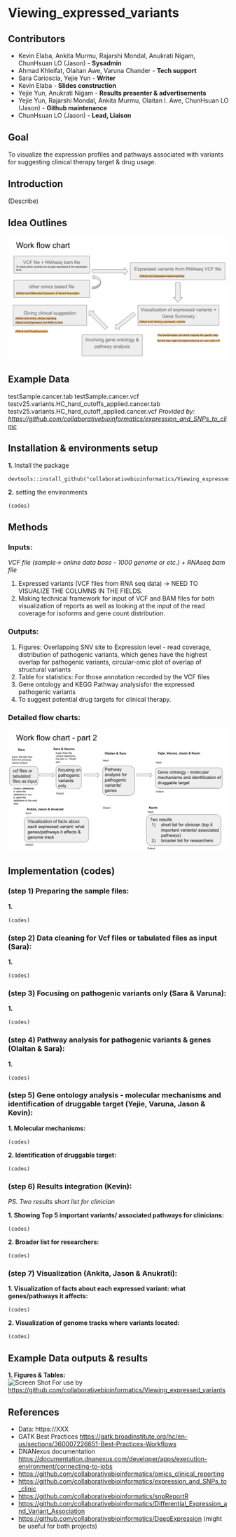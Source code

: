 # Viewing_expressed_variants


## Contributors 
-  Kevin Elaba, Ankita Murmu, Rajarshi Mondal, Anukrati Nigam, ChunHsuan LO (Jason) - **Sysadmin** 
-  Ahmad Khleifat, Olaitan Awe, Varuna Chander - **Tech support**
-  Sara Carioscia, Yejie Yun - **Writer**
-  Kevin Elaba - **Slides construction** 
-  Yejie Yun, Anukrati Nigam - **Results presenter & advertisements** 
-  Yejie Yun, Rajarshi Mondal, Ankita Murmu, Olaitan I. Awe, ChunHsuan LO (Jason) - **Github maintenance**
-  ChunHsuan LO (Jason) - **Lead, Liaison** 


## Goal 
To visualize the expression profiles and pathways associated with variants for suggesting clinical therapy target & drug usage.


## Introduction 
(Describe)


## Idea Outlines
![](pictures/idea_outlines.png)


## Example Data 
testSample.cancer.tab
testSample.cancer.vcf
testv25.variants.HC_hard_cutoffs_applied.cancer.tab
testv25.variants.HC_hard_cutoff_applied.cancer.vcf
_Provided by: https://github.com/collaborativebioinformatics/expression_and_SNPs_to_clinic_
## Installation & environments setup
**1.** Install the package
```
devtools::install_github("collaborativebioinformatics/Viewing_expressed_variants")
```
**2.** setting the environments
```
(codes)
```

## Methods

### Inputs:
_VCF file (sample-> online data base - 1000 genome or etc.) + RNAseq bam file_
1. Expressed variants (VCF files from RNA seq data) -> NEED TO VISUALIZE THE COLUMNS IN THE FIELDS.
2. Making technical framework for input of VCF and BAM files for both visualization of reports as well as looking at the input of the read coverage for isoforms and gene count distribution.

### Outputs:
1. Figures: Overlapping SNV site to Expression level - read coverage, distribution of pathogenic variants, which genes have the highest overlap for pathogenic variants, circular-omic plot of overlap of structural variants 
2. Table for statistics: For those annotation recorded by the VCF files 
3. Gene ontology and KEGG Pathway analysisfor the expressed pathogenic variants 
4. To suggest potential drug targets for clinical therapy.

### Detailed flow charts:
![](pictures/workflow_charts.png)


## Implementation (codes)

### (step 1) Preparing the sample files:<br/>
**1.**<br/>
```
(codes)
```

### (step 2) Data cleaning for Vcf files or tabulated files as input (Sara):<br/>
**1.**<br/>
```
(codes)
```

### (step 3) Focusing on pathogenic variants only (Sara & Varuna):<br/>
**1.**<br/>
```
(codes)
```

### (step 4) Pathway analysis for pathogenic variants & genes (Olaitan & Sara):<br/>
**1.**<br/>
```
(codes)
```

### (step 5) Gene ontology analysis - molecular mechanisms and identification of druggable target (Yejie, Varuna, Jason & Kevin):<br/>
**1. Molecular mechanisms:**<br/>
```
(codes)
```
**2. Identification of druggable target:**<br/>
```
(codes)
```

### (step 6) Results integration (Kevin):<br/>
_PS. Two results short list for clinician<br/>_

**1. Showing Top 5 important variants/ associated pathways for clinicians:**<br/>
```
(codes)
```
**2. Broader list for researchers:**<br/>
```
(codes)
```

### (step 7) Visualization (Ankita, Jason & Anukrati):<br/>
**1. Visualization of facts about each expressed variant: what genes/pathways it affects:**<br/>
```
(codes)
```
**2. Visualization of genome tracks where variants located:**<br/>
```
(codes)
```


## Example Data outputs & results
**1. Figures & Tables:**<br/>
<img width="323" alt="Screen Shot " src="https://XXX.png">
For use by https://github.com/collaborativebioinformatics/Viewing_expressed_variants


## References 
- Data: https://XXX
- GATK Best Practices https://gatk.broadinstitute.org/hc/en-us/sections/360007226651-Best-Practices-Workflows 
- DNANexus documentation https://documentation.dnanexus.com/developer/apps/execution-environment/connecting-to-jobs 
- https://github.com/collaborativebioinformatics/omics_clinical_reporting
- https://github.com/collaborativebioinformatics/expression_and_SNPs_to_clinic
- https://github.com/collaborativebioinformatics/snpReportR
- https://github.com/collaborativebioinformatics/Differential_Expression_and_Variant_Association
- https://github.com/collaborativebioinformatics/DeepExpression (might be useful for both projects)

